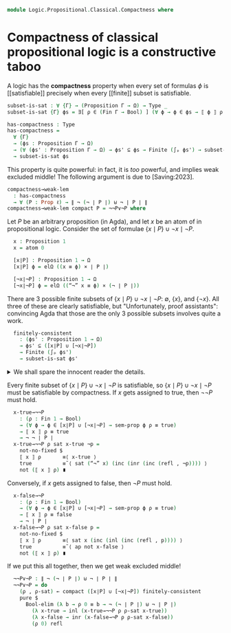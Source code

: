 <!--
```agda
open import 1Lab.Prelude

open import Data.Fin.Indexed
open import Data.Power
open import Data.Bool
open import Data.Fin
open import Data.Nat
open import Data.Sum

open import Logic.Propositional.Classical

open import Meta.Brackets
```
-->

```agda
module Logic.Propositional.Classical.Compactness where
```

# Compactness of classical propositional logic is a constructive taboo

A logic has the **compactness** property when every set of formulas $\phi$
is [[satisfiable]] precisely when every [[finite]] subset is satisfiable.

<!--
```agda
private variable
  ℓ : Level
  Γ Δ Θ : Nat
  ψ θ ζ : Ctx Γ
  P Q R : Proposition Γ
```
-->

```agda
subset-is-sat : ∀ {Γ} → (Proposition Γ → Ω) → Type _
subset-is-sat {Γ} ϕs = ∃[ ρ ∈ (Fin Γ → Bool) ] (∀ ϕ → ϕ ∈ ϕs → ⟦ ϕ ⟧ ρ ≡ true)

has-compactness : Type
has-compactness =
  ∀ {Γ}
  → (ϕs : Proposition Γ → Ω)
  → (∀ (ϕs' : Proposition Γ → Ω) → ϕs' ⊆ ϕs → Finite (∫ₚ ϕs') → subset-is-sat ϕs')
  → subset-is-sat ϕs
```

This property is quite powerful: in fact, it is *too* powerful, and implies
weak excluded middle! The following argument is due to [Saving:2023].

```agda
compactness→weak-lem
  : has-compactness
  → ∀ (P : Prop ℓ) → ∥ ¬ (¬ ∣ P ∣) ⊎ ¬ ∣ P ∣ ∥
compactness→weak-lem compact P = ¬¬P∨¬P where
```

Let $P$ be an arbitrary proposition (in Agda), and let $x$ be an atom
of in propositional logic. Consider the set of formulae
$\{ x \mid P \} \cup { \lnot x \mid \lnot P }$.

```agda
  x : Proposition 1
  x = atom 0

  [x∣P] : Proposition 1 → Ω
  [x∣P] ϕ = elΩ ((x ≡ ϕ) × ∣ P ∣)

  [¬x∣¬P] : Proposition 1 → Ω
  [¬x∣¬P] ϕ = elΩ ((“¬” x ≡ ϕ) × (¬ ∣ P ∣))
```

There are 3 possible finite subsets of $\{ x \mid P \} \cup { \lnot x \mid \lnot P }$:
$\emptyset$, $\{ x \}$, and $\{ \lnot x \}$. All three of these are clearly
satisfiable, but "Unfortunately, proof assistants": convincing Agda that
those are the only 3 possible subsets involves quite a work.

```agda
  finitely-consistent
    : (ϕs' : Proposition 1 → Ω)
    → ϕs' ⊆ ([x∣P] ∪ [¬x∣¬P])
    → Finite (∫ₚ ϕs')
    → subset-is-sat ϕs'
```

<details>
<summary>We shall spare the innocent reader the details.
</summary>

```agda
  finitely-consistent ϕs' sub (fin {zero} ∥enum∥) =
    pure $ (λ _ → true) , λ ϕ ϕ∈ϕs' → absurd (card-zero→empty ∥enum∥ (ϕ , ϕ∈ϕs'))
  finitely-consistent ϕs' sub (fin {suc zero} ∥enum∥) = □-tr do
    enum ← tr-□ ∥enum∥
    let module enum = Equiv enum
    let (ϕ , ϕ∈ϕs') = enum.from 0
    sub ϕ ϕ∈ϕs' <&> λ where
      (inl xp) →
        (λ _ → true) , λ ϕ' ϕ'∈ϕs' → out! do
          sub ϕ' ϕ'∈ϕs' >>= λ where
            (inl xp') → do
              (x=ϕ' , _) ← xp'
              pure (subst (λ e → ⟦ e ⟧ (λ _ → true) ≡ true) x=ϕ' refl)
            (inr ¬xp') → do
              (_ , p) ← xp
              (_ , ¬p) ← ¬xp'
              absurd (¬p p)
      (inr ¬xp) →
        (λ _ → false) , λ ϕ' ϕ'∈ϕs' → out! do
          sub ϕ' ϕ'∈ϕs' >>= λ where
            (inl xp') → do
              (_ , ¬p) ← ¬xp
              (_ , p) ← xp'
              absurd (¬p p)
            (inr ¬xp') → do
              (¬x=ϕ' , _) ← ¬xp'
              pure (subst (λ e → ⟦ e ⟧ (λ _ → false) ≡ true) ¬x=ϕ' refl)
  finitely-consistent ϕs' sub (fin {suc (suc n)} ∥enum∥) = 
    absurd (out! do
      enum ← tr-□ ∥enum∥
      let module enum = Equiv enum
      let (ϕ , ϕ∈ϕs') = enum.from 0
      let (ϕ' , ϕ'∈ϕs') = enum.from 1
      sub ϕ ϕ∈ϕs' >>= λ where
        (inl xp) → sub ϕ' ϕ'∈ϕs' >>= λ where
          (inl xp') → do
            (x=ϕ , _) ← xp
            (x=ϕ' , _) ← xp'
            absurd
              (fzero≠fsuc $
                sym (enum.ε 0)
                ∙ ap enum.to (Σ-prop-path! (sym x=ϕ ∙ x=ϕ'))
                ∙ enum.ε 1)
          (inr ¬xp') → do
            (_ , p) ← xp
            (_ , ¬p) ← ¬xp'
            absurd (¬p p)
        (inr ¬xp) → sub ϕ' ϕ'∈ϕs' >>= λ where
          (inl xp') → do
            (_ , ¬p) ← ¬xp
            (_ , p) ← xp'
            absurd (¬p p)
          (inr ¬xp') → do
            (x=ϕ , _) ← ¬xp
            (x=ϕ' , _) ← ¬xp'
            absurd
              (fzero≠fsuc $
                sym (enum.ε 0)
                ∙ ap enum.to (Σ-prop-path! (sym x=ϕ ∙ x=ϕ'))
                ∙ enum.ε 1))
```
</details>

Every finite subset of $\{ x \mid P \} \cup { \lnot x \mid \lnot P }$
is satisfiable, so $\{ x \mid P \} \cup { \lnot x \mid \lnot P }$ must
be satisfiable by compactness. If $x$ gets assigned to true, then
$\neg \neg P$ must hold.

```agda
  x-true→¬¬P
    : (ρ : Fin 1 → Bool)
    → (∀ ϕ → ϕ ∈ [x∣P] ∪ [¬x∣¬P] → sem-prop ϕ ρ ≡ true)
    → ⟦ x ⟧ ρ ≡ true
    → ¬ ¬ ∣ P ∣
  x-true→¬¬P ρ sat x-true ¬p =
    not-no-fixed $
    ⟦ x ⟧ ρ       ≡⟨ x-true ⟩
    true          ≡˘⟨ sat (“¬” x) (inc (inr (inc (refl , ¬p)))) ⟩
    not (⟦ x ⟧ ρ) ∎
```

Conversely, if $x$ gets assigned to false, then $\neg P$ must hold.

```agda
  x-false→¬P
    : (ρ : Fin 1 → Bool)
    → (∀ ϕ → ϕ ∈ [x∣P] ∪ [¬x∣¬P] → sem-prop ϕ ρ ≡ true)
    → ⟦ x ⟧ ρ ≡ false
    → ¬ ∣ P ∣
  x-false→¬P ρ sat x-false p =
    not-no-fixed $
    ⟦ x ⟧ ρ       ≡⟨ sat x (inc (inl (inc (refl , p)))) ⟩
    true          ≡˘⟨ ap not x-false ⟩
    not (⟦ x ⟧ ρ) ∎
```

If we put this all together, then we get weak excluded middle!

```agda
  ¬¬P∨¬P : ∥ ¬ (¬ ∣ P ∣) ⊎ ¬ ∣ P ∣ ∥
  ¬¬P∨¬P = do
    (ρ , ρ-sat) ← compact ([x∣P] ∪ [¬x∣¬P]) finitely-consistent
    pure $
      Bool-elim (λ b → ρ 0 ≡ b → ¬ (¬ ∣ P ∣) ⊎ ¬ ∣ P ∣)
        (λ x-true → inl (x-true→¬¬P ρ ρ-sat x-true))
        (λ x-false → inr (x-false→¬P ρ ρ-sat x-false))
        (ρ 0) refl
```
